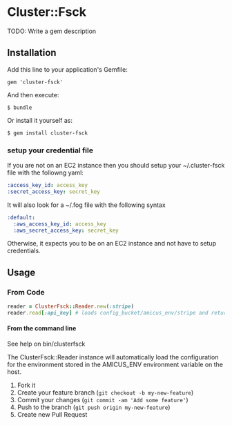 # Cluster::Fsck

TODO: Write a gem description

## Installation

Add this line to your application's Gemfile:

    gem 'cluster-fsck'

And then execute:

    $ bundle

Or install it yourself as:

    $ gem install cluster-fsck


### setup your credential file
If you are not on an EC2 instance then you should setup your ~/.cluster-fsck file with the followng yaml:

```yaml
:access_key_id: access_key
:secret_access_key: secret_key
```

It will also look for a ~/.fog file with the following syntax

```yaml
:default:
  :aws_access_key_id: access_key
  :aws_secret_access_key: secret_key
```

Otherwise, it expects you to be on an EC2 instance and not have to setup credentials.


## Usage

### From Code

```ruby
reader = ClusterFsck::Reader.new(:stripe)
reader.read[:api_key] # loads config_bucket/amicus_env/stripe and returns the api_key from the hash
```

#### From the command line

See help on bin/clusterfsck

The ClusterFsck::Reader instance will automatically load the configuration for 
the environment stored in the AMICUS_ENV environment variable on the host.

1. Fork it
2. Create your feature branch (`git checkout -b my-new-feature`)
3. Commit your changes (`git commit -am 'Add some feature'`)
4. Push to the branch (`git push origin my-new-feature`)
5. Create new Pull Request
